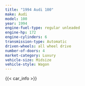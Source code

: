 ```yaml
---
title: "1994 Audi 100"
make: Audi
model: 100
year: 1994
engine-fuel-type: regular unleaded
engine-hp: 172
engine-cylinders: 6
transmission-type: Automatic
driven-wheels: all wheel drive
number-of-doors: 4
market-category: Luxury
vehicle-size: Midsize
vehicle-style: Wagon
---
```


{{< car_info >}}
